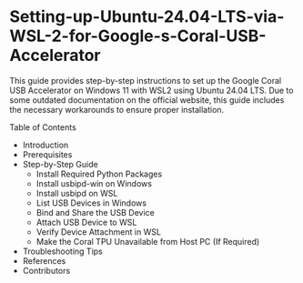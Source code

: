# Setting-up-Ubuntu-24.04-LTS-via-WSL-2-for-Google-s-Coral-USB-Accelerator
This guide provides step-by-step instructions to set up the Google Coral USB Accelerator on Windows 11 with WSL2 using Ubuntu 24.04 LTS. Due to some outdated documentation on the official website, this guide includes the necessary workarounds to ensure proper installation.

Table of Contents
- Introduction
- Prerequisites
- Step-by-Step Guide
  - Install Required Python Packages
  - Install usbipd-win on Windows
  - Install usbipd on WSL
  - List USB Devices in Windows
  - Bind and Share the USB Device
  - Attach USB Device to WSL
  - Verify Device Attachment in WSL
  - Make the Coral TPU Unavailable from Host PC (If Required)
- Troubleshooting Tips
- References
- Contributors

